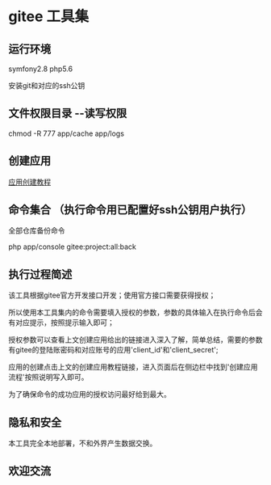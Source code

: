 # gitee 工具集

## 运行环境

  symfony2.8 php5.6
  
  安装git和对应的ssh公钥
 
## 文件权限目录 --读写权限

   chmod -R 777 app/cache app/logs  
   
## 创建应用 

   [应用创建教程](https://gitee.com/api/v5/oauth_doc#/list-item-3)
    
## 命令集合 （执行命令用已配置好ssh公钥用户执行）
    
   全部仓库备份命令
    
   php app/console gitee:project:all:back 
   
## 执行过程简述
   
   该工具根据gitee官方开发接口开发；使用官方接口需要获得授权；
   
   所以使用本工具集内的命令需要填入授权的参数，参数的具体输入在执行命令后会有对应提示，按照提示输入即可；
   
   授权参数可以查看上文创建应用给出的链接进入深入了解，简单总结，需要的参数有gitee的登陆账密码和对应账号的应用'client_id'和'client_secret';
   
   应用的创建点击上文的创建应用教程链接，进入页面后在侧边栏中找到'创建应用流程'按照说明写入即可。
   
   为了确保命令的成功应用的授权访问最好给到最大。
   
## 隐私和安全

   本工具完全本地部署，不和外界产生数据交换。
   
## 欢迎交流
   
 
   

 
  




